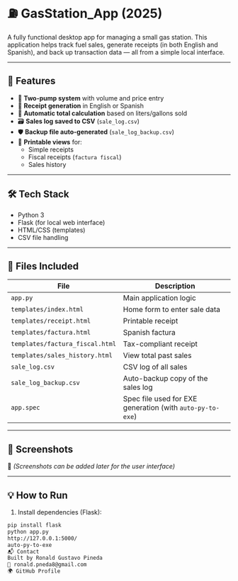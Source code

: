# ⛽ GasStation_App (2025)

A fully functional desktop app for managing a small gas station. This application helps track fuel sales, generate receipts (in both English and Spanish), and back up transaction data — all from a simple local interface.

---

## 🚀 Features

- 🔘 **Two-pump system** with volume and price entry
- 🧾 **Receipt generation** in English or Spanish
- 🧮 **Automatic total calculation** based on liters/gallons sold
- 🗃️ **Sales log saved to CSV** (`sale_log.csv`)
- 🛡️ **Backup file auto-generated** (`sale_log_backup.csv`)
- 🧾 **Printable views** for:
  - Simple receipts
  - Fiscal receipts (`factura fiscal`)
  - Sales history

---

## 🛠️ Tech Stack

- Python 3
- Flask (for local web interface)
- HTML/CSS (templates)
- CSV file handling

---

## 📁 Files Included

| File | Description |
|------|-------------|
| `app.py` | Main application logic |
| `templates/index.html` | Home form to enter sale data |
| `templates/receipt.html` | Printable receipt |
| `templates/factura.html` | Spanish factura |
| `templates/factura_fiscal.html` | Tax-compliant receipt |
| `templates/sales_history.html` | View total past sales |
| `sale_log.csv` | CSV log of all sales |
| `sale_log_backup.csv` | Auto-backup copy of the sales log |
| `app.spec` | Spec file used for EXE generation (with `auto-py-to-exe`) |

---

## 📸 Screenshots

📌 *(Screenshots can be added later for the user interface)*

---

## 💡 How to Run

1. Install dependencies (Flask):

```bash
pip install flask
python app.py
http://127.0.0.1:5000/
auto-py-to-exe
📬 Contact
Built by Ronald Gustavo Pineda
📧 ronald.pneda8@gmail.com
🌍 GitHub Profile


